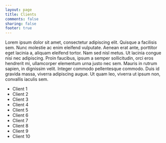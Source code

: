 ```yaml
---
layout: page
title: Clients
comments: false
sharing: false
footer: true
---
```


Lorem ipsum dolor sit amet, consectetur adipiscing elit. Quisque a facilisis sem. Nunc molestie ac enim eleifend vulputate. Aenean erat ante, porttitor eget lacinia a, aliquam eleifend tortor. Nam sed nisl metus. Ut lacinia congue nisi nec adipiscing. Proin faucibus, ipsum a semper sollicitudin, orci eros hendrerit mi, ullamcorper elementum urna justo nec sem. Mauris in rutrum sapien, in dignissim velit. Integer commodo pellentesque commodo. Duis id gravida massa, viverra adipiscing augue. Ut quam leo, viverra ut ipsum non, convallis iaculis sem.

- Client 1
- Client 2
- Client 3
- Client 4
- Client 5
- Client 6
- Client 7
- Client 8
- Client 9
- Client 10